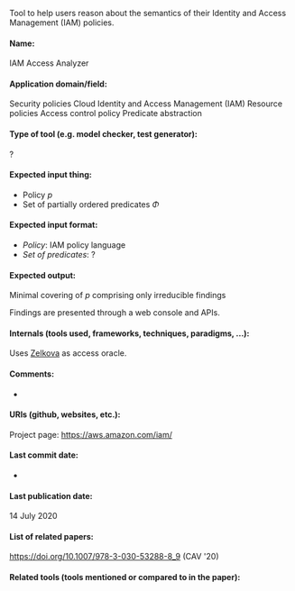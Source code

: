 Tool to help users reason about the semantics of their Identity and Access Management (IAM) policies.

#### Name:
IAM Access Analyzer

#### Application domain/field:
Security policies
Cloud
Identity and Access Management (IAM)
Resource policies
Access control policy
Predicate abstraction

#### Type of tool (e.g. model checker, test generator):
?

#### Expected input thing:
- Policy $p$
- Set of partially ordered predicates $\Phi$

#### Expected input format:
- *Policy*: IAM policy language
- *Set of predicates*: ?

#### Expected output:
Minimal covering of $p$ comprising only irreducible findings

Findings are presented through a web console and APIs.

#### Internals (tools used, frameworks, techniques, paradigms, ...):
Uses [Zelkova](Zelkova.md) as access oracle.

#### Comments:
-

#### URIs (github, websites, etc.):
Project page: https://aws.amazon.com/iam/

#### Last commit date:
-

#### Last publication date:
14 July 2020

#### List of related papers:
https://doi.org/10.1007/978-3-030-53288-8_9 (CAV '20)

#### Related tools (tools mentioned or compared to in the paper):

